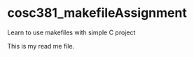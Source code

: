 # cosc381_makefileAssignment
Learn to use makefiles with simple C project

This is my read me file.
